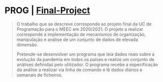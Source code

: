 # PROG | [Final-Project](Projecto_Final.pdf)

>O trabalho que se descreve corresponde ao projeto final da UC de Programação para o MEEC em 2020/2021. O projeto a realizar corresponde à implementação de mecanismos de organização,
>manipulação e análise de um conjunto de dados de elevada dimensão. 
>
>Pretende-se desenvolver um programa que leia dados reais sobre a evolução da pandemia em todos os países e realize um conjunto de análises definidas pelo utilizador. O
>programa recebe a especificação da análise a realizar via linha de comando e lê dados diários e semanais de ficheiros. 
